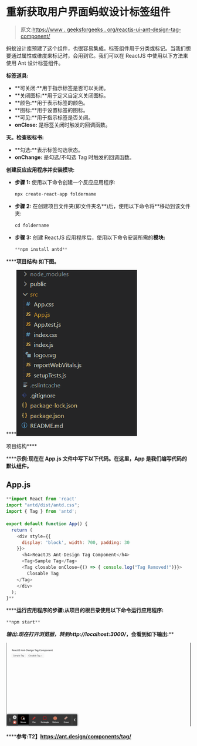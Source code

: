 # 重新获取用户界面蚂蚁设计标签组件

> 原文:[https://www . geeksforgeeks . org/reactjs-ui-ant-design-tag-component/](https://www.geeksforgeeks.org/reactjs-ui-ant-design-tag-component/)

蚂蚁设计库预建了这个组件，也很容易集成。标签组件用于分类或标记。当我们想要通过属性或维度来标记时，会用到它。我们可以在 ReactJS 中使用以下方法来使用 Ant 设计标签组件。

**标签道具:**

*   **可关闭:**用于指示标签是否可以关闭。
*   **关闭图标:**用于定义自定义关闭图标。
*   **颜色:**用于表示标签的颜色。
*   **图标:**用于设置标签的图标。
*   **可见:**用于指示标签是否关闭。
*   **onClose:** 是标签关闭时触发的回调函数。

**天。检查板标书:**

*   **勾选:**表示标签勾选状态。
*   **onChange:** 是勾选/不勾选 Tag 时触发的回调函数。

**创建反应应用程序并安装模块:**

*   **步骤 1:** 使用以下命令创建一个反应应用程序:

    ```jsx
    npx create-react-app foldername
    ```

*   **步骤 2:** 在创建项目文件夹(即文件夹名**)后，使用以下命令将**移动到该文件夹:

    ```jsx
    cd foldername
    ```

*   **步骤 3:** 创建 ReactJS 应用程序后，使用以下命令安装所需的****模块:****

    ```jsx
    **npm install antd**
    ```

******项目结构:**如下图。****

****![](img/f04ae0d8b722a9fff0bd9bd138b29c23.png)

项目结构**** 

******示例:**现在在 **App.js** 文件中写下以下代码。在这里，App 是我们编写代码的默认组件。****

## ****App.js****

```jsx
**import React from 'react'
import "antd/dist/antd.css";
import { Tag } from 'antd';

export default function App() {
  return (
    <div style={{
      display: 'block', width: 700, padding: 30
    }}>
      <h4>ReactJS Ant-Design Tag Component</h4>
      <Tag>Sample Tag</Tag>
      <Tag closable onClose={() => { console.log("Tag Removed!")}}>
        Closable Tag
    </Tag>
    </div>
  );
}**
```

******运行应用程序的步骤:**从项目的根目录使用以下命令运行应用程序:****

```jsx
**npm start**
```

******输出:**现在打开浏览器，转到***http://localhost:3000/***，会看到如下输出:****

****![](img/0cabcef6abcc46369494388f08b32536.png)****

******参考:**T2】https://ant.design/components/tag/****